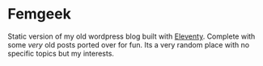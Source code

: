 # Femgeek

Static version of my old wordpress blog built with [Eleventy](https://github.com/11ty/eleventy). Complete with some *very* old posts ported over for fun. Its a very random place with no specific topics but my interests.

